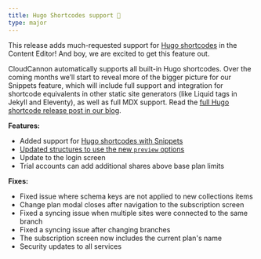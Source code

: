 ```yaml
---
title: Hugo Shortcodes support 🎉
type: major
---
```

This release adds much-requested support for [Hugo shortcodes](https://gohugo.io/content-management/shortcodes) in the Content Editor! And boy, we are excited to get this feature out.

CloudCannon automatically supports all built-in Hugo shortcodes. Over the coming months we’ll start to reveal more of the bigger picture for our Snippets feature, which will include full support and integration for shortcode equivalents in other static site generators (like Liquid tags in Jekyll and Eleventy), as well as full MDX support. Read the [full Hugo shortcode release post in our blog](https://cloudcannon.com/blog/editing-content-with-hugo-shortcodes/).

**Features:**

* Added support for [Hugo shortcodes with Snippets](/documentation/articles/editing-with-hugo-shortcodes/)
* [Updated structures to use the new `preview` options](/documentation/articles/configure-your-card-previews/)
* Update to the login screen
* Trial accounts can add additional shares above base plan limits

**Fixes:**

* Fixed issue where schema keys are not applied to new collections items
* Change plan modal closes after navigation to the subscription screen
* Fixed a syncing issue when multiple sites were connected to the same branch
* Fixed a syncing issue after changing branches
* The subscription screen now includes the current plan's name
* Security updates to all services
